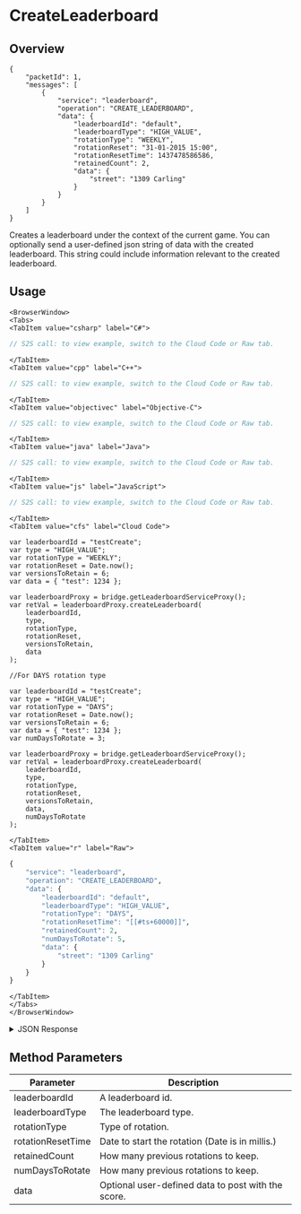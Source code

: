 # CreateLeaderboard
## Overview
```
{
    "packetId": 1,
    "messages": [
        {
            "service": "leaderboard",
            "operation": "CREATE_LEADERBOARD",
            "data": {
                "leaderboardId": "default",
                "leaderboardType": "HIGH_VALUE",
                "rotationType": "WEEKLY",
                "rotationReset": "31-01-2015 15:00",
                "rotationResetTime": 1437478586586,
                "retainedCount": 2,
                "data": {
                    "street": "1309 Carling"
                }
            }
        }
    ]
}
```

Creates a leaderboard under the context of the current game. You can optionally send a user-defined json string of data with the created leaderboard. This string could include information relevant to the created leaderboard.

<PartialServop service_name="leaderboard" operation_name="CREATE_LEADERBOARD" />

## Usage

```mdx-code-block
<BrowserWindow>
<Tabs>
<TabItem value="csharp" label="C#">
```

```csharp
// S2S call: to view example, switch to the Cloud Code or Raw tab.
```

```mdx-code-block
</TabItem>
<TabItem value="cpp" label="C++">
```

```cpp
// S2S call: to view example, switch to the Cloud Code or Raw tab.
```

```mdx-code-block
</TabItem>
<TabItem value="objectivec" label="Objective-C">
```

```objectivec
// S2S call: to view example, switch to the Cloud Code or Raw tab.
```

```mdx-code-block
</TabItem>
<TabItem value="java" label="Java">
```

```java
// S2S call: to view example, switch to the Cloud Code or Raw tab.
```

```mdx-code-block
</TabItem>
<TabItem value="js" label="JavaScript">
```

```javascript
// S2S call: to view example, switch to the Cloud Code or Raw tab.
```

```mdx-code-block
</TabItem>
<TabItem value="cfs" label="Cloud Code">
```

```cfscript
var leaderboardId = "testCreate";
var type = "HIGH_VALUE";
var rotationType = "WEEKLY";
var rotationReset = Date.now();
var versionsToRetain = 6;
var data = { "test": 1234 };

var leaderboardProxy = bridge.getLeaderboardServiceProxy();
var retVal = leaderboardProxy.createLeaderboard(
    leaderboardId,
    type,
    rotationType,
    rotationReset,
    versionsToRetain,
    data
);

//For DAYS rotation type

var leaderboardId = "testCreate";
var type = "HIGH_VALUE";
var rotationType = "DAYS";
var rotationReset = Date.now();
var versionsToRetain = 6;
var data = { "test": 1234 };
var numDaysToRotate = 3;

var leaderboardProxy = bridge.getLeaderboardServiceProxy();
var retVal = leaderboardProxy.createLeaderboard(
    leaderboardId,
    type,
    rotationType,
    rotationReset,
    versionsToRetain,
    data,
    numDaysToRotate
);
```

```mdx-code-block
</TabItem>
<TabItem value="r" label="Raw">
```

```r
{
	"service": "leaderboard",
	"operation": "CREATE_LEADERBOARD",
	"data": {
		"leaderboardId": "default",
		"leaderboardType": "HIGH_VALUE",
		"rotationType": "DAYS",
		"rotationResetTime": "[[#ts+60000]]",
		"retainedCount": 2,
		"numDaysToRotate": 5,
		"data": {
			"street": "1309 Carling"
		}
	}
}
```

```mdx-code-block
</TabItem>
</Tabs>
</BrowserWindow>
```

<details>
<summary>JSON Response</summary>

```json
{
    "packetId": 1,
    "messageResponses": [
        {
            "status": 200,
            "data": null
        }
    ]
}
```
</details>

## Method Parameters
Parameter | Description
--------- | -----------
leaderboardId | A leaderboard id. 
leaderboardType | The leaderboard type. 
rotationType | Type of rotation. 
rotationResetTime | Date to start the rotation (Date is in millis.) 
retainedCount | How many previous rotations to keep. 
numDaysToRotate | How many previous rotations to keep. 
data | Optional user-defined data to post with the score. 


